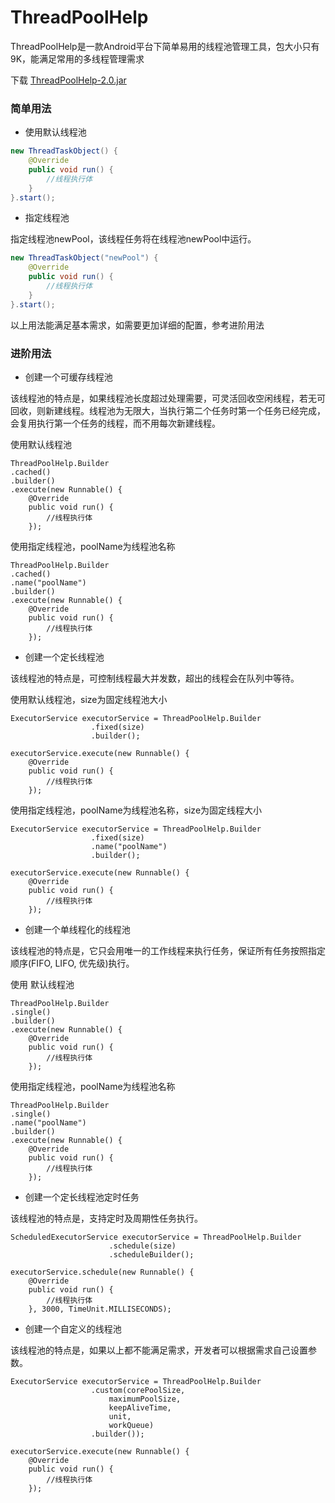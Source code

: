 # ThreadPoolHelp

ThreadPoolHelp是一款Android平台下简单易用的线程池管理工具，包大小只有9K，能满足常用的多线程管理需求

下载 [ThreadPoolHelp-2.0.jar](https://github.com/rohsuton/ThreadPoolHelp/blob/master/libs/ThreadPoolHelp-2.0.jar)

### 简单用法

- 使用默认线程池

```java
new ThreadTaskObject() {
	@Override
	public void run() {
		//线程执行体	
	}
}.start();
```

- 指定线程池

指定线程池newPool，该线程任务将在线程池newPool中运行。

```java
new ThreadTaskObject("newPool") {
	@Override
	public void run() {
		//线程执行体	
	}
}.start();
```
以上用法能满足基本需求，如需要更加详细的配置，参考进阶用法

### 进阶用法



- 创建一个可缓存线程池

该线程池的特点是，如果线程池长度超过处理需要，可灵活回收空闲线程，若无可回收，则新建线程。线程池为无限大，当执行第二个任务时第一个任务已经完成，会复用执行第一个任务的线程，而不用每次新建线程。

使用默认线程池
```
ThreadPoolHelp.Builder
.cached()
.builder()
.execute(new Runnable() {
	@Override
	public void run() {
		//线程执行体
	});
```

使用指定线程池，poolName为线程池名称
```
ThreadPoolHelp.Builder
.cached()
.name("poolName")
.builder()
.execute(new Runnable() {
	@Override
	public void run() {
		//线程执行体
	});
```

- 创建一个定长线程池

该线程池的特点是，可控制线程最大并发数，超出的线程会在队列中等待。

使用默认线程池，size为固定线程池大小
```
ExecutorService executorService = ThreadPoolHelp.Builder
				  .fixed(size)
				  .builder();
```
```
executorService.execute(new Runnable() {
	@Override
	public void run() {
		//线程执行体
	});
```
使用指定线程池，poolName为线程池名称，size为固定线程大小
```
ExecutorService executorService = ThreadPoolHelp.Builder
				  .fixed(size)
				  .name("poolName")
				  .builder();
```

```
executorService.execute(new Runnable() {
	@Override
	public void run() {
		//线程执行体
	});
```


- 创建一个单线程化的线程池

该线程池的特点是，它只会用唯一的工作线程来执行任务，保证所有任务按照指定顺序(FIFO, LIFO, 优先级)执行。

使用 默认线程池
```
ThreadPoolHelp.Builder
.single()
.builder()
.execute(new Runnable() {
	@Override
	public void run() {
		//线程执行体
	});
```

使用指定线程池，poolName为线程池名称

```
ThreadPoolHelp.Builder
.single()
.name("poolName")
.builder()
.execute(new Runnable() {
	@Override
	public void run() {
		//线程执行体
	});
```

- 创建一个定长线程池定时任务

该线程池的特点是，支持定时及周期性任务执行。

```
ScheduledExecutorService executorService = ThreadPoolHelp.Builder
					  .schedule(size)
					  .scheduleBuilder();
```

```
executorService.schedule(new Runnable() {
	@Override
	public void run() {
		//线程执行体
	}, 3000, TimeUnit.MILLISECONDS);
```

- 创建一个自定义的线程池

该线程池的特点是，如果以上都不能满足需求，开发者可以根据需求自己设置参数。

```
ExecutorService executorService = ThreadPoolHelp.Builder
				  .custom(corePoolSize, 
					  maximumPoolSize, 
					  keepAliveTime, 
					  unit, 
					  workQueue)
				  .builder());
```

```
executorService.execute(new Runnable() {
	@Override
	public void run() {
		//线程执行体
	});
```